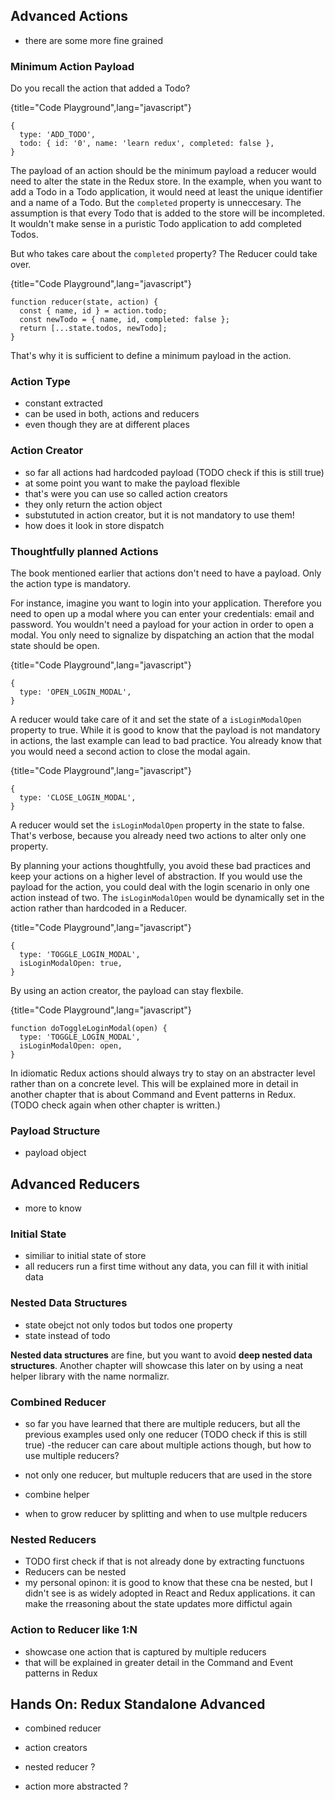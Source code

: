 ## Advanced Actions

- there are some more fine grained

### Minimum Action Payload

Do you recall the action that added a Todo?

{title="Code Playground",lang="javascript"}
~~~~~~~~
{
  type: 'ADD_TODO',
  todo: { id: '0', name: 'learn redux', completed: false },
}
~~~~~~~~

The payload of an action should be the minimum payload a reducer would need to alter the state in the Redux store. In the example, when you want to add a Todo in a Todo application, it would need at least the unique identifier and a name of a Todo. But the `completed` property is unneccesary. The assumption is that every Todo that is added to the store will be incompleted. It wouldn't make sense in a puristic Todo application to add completed Todos.

But who takes care about the `completed` property? The Reducer could take over.

{title="Code Playground",lang="javascript"}
~~~~~~~~
function reducer(state, action) {
  const { name, id } = action.todo;
  const newTodo = { name, id, completed: false };
  return [...state.todos, newTodo];
}
~~~~~~~~

That's why it is sufficient to define a minimum payload in the action.

### Action Type

- constant extracted
- can be used in both, actions and reducers
- even though they are at different places

### Action Creator

- so far all actions had hardcoded payload (TODO check if this is still true)
- at some point you want to make the payload flexible
- that's were you can use so called action creators
- they only return the action object
- substututed in action creator, but it is not mandatory to use them!
- how does it look in store dispatch

### Thoughtfully planned Actions

The book mentioned earlier that actions don't need to have a payload. Only the action type is mandatory.

For instance, imagine you want to login into your application. Therefore you need to open up a modal where you can enter your credentials: email and password. You wouldn't need a payload for your action in order to open a modal. You only need to signalize by dispatching an action that the modal state should be open.

{title="Code Playground",lang="javascript"}
~~~~~~~~
{
  type: 'OPEN_LOGIN_MODAL',
}
~~~~~~~~

A reducer would take care of it and set the state of a `isLoginModalOpen` property to true. While it is good to know that the payload is not mandatory in actions, the last example can lead to bad practice. You already know that you would need a second action to close the modal again.

{title="Code Playground",lang="javascript"}
~~~~~~~~
{
  type: 'CLOSE_LOGIN_MODAL',
}
~~~~~~~~

A reducer would set the `isLoginModalOpen` property in the state to false. That's verbose, because you already need two actions to alter only one property.

By planning your actions thoughtfully, you avoid these bad practices and keep your actions on a higher level of abstraction. If you would use the payload for the action, you could deal with the login scenario in only one action instead of two. The `isLoginModalOpen` would be dynamically set in the action rather than hardcoded in a Reducer.

{title="Code Playground",lang="javascript"}
~~~~~~~~
{
  type: 'TOGGLE_LOGIN_MODAL',
  isLoginModalOpen: true,
}
~~~~~~~~

By using an action creator, the payload can stay flexbile.

{title="Code Playground",lang="javascript"}
~~~~~~~~
function doToggleLoginModal(open) {
  type: 'TOGGLE_LOGIN_MODAL',
  isLoginModalOpen: open,
}
~~~~~~~~

In idiomatic Redux actions should always try to stay on an abstracter level rather than on a concrete level. This will be explained more in detail in another chapter that is about Command and Event patterns in Redux. (TODO check again when other chapter is written.)

### Payload Structure

- payload object

## Advanced Reducers

- more to know

### Initial State

- similiar to initial state of store
- all reducers run a first time without any data, you can fill it with initial data

### Nested Data Structures

- state obejct not only todos but todos one property
- state instead of todo

**Nested data structures** are fine, but you want to avoid **deep nested data structures**. Another chapter will showcase this later on by using a neat helper library with the name normalizr.

### Combined Reducer

- so far you have learned that there are multiple reducers, but all the previous examples used only one reducer (TODO check if this is still true)
-the reducer can care about multiple actions though, but how to use multiple reducers?

- not only one reducer, but multuple reducers that are used in the store
- combine helper

- when to grow reducer by splitting and when to use multple reducers

### Nested Reducers

- TODO first check if that is not already done by extracting functuons
- Reducers can be nested
- my personal opinon: it is good to know that these cna be nested, but I didn't see is as widely adopted in React and Redux applications. it can make the rreasoning about the state updates more diffictul again

### Action to Reducer like 1:N

- showcase one action that is captured by multiple reducers
- that will be explained in greater detail in the Command and Event patterns in Redux

## Hands On: Redux Standalone Advanced

- combined reducer
- action creators

- nested reducer ?
- action more abstracted ?